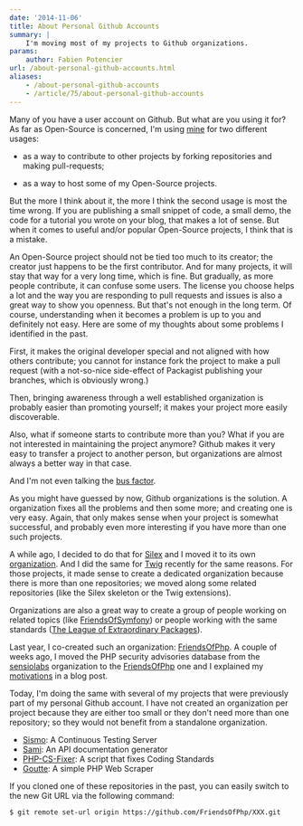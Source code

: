 ```yaml
---
date: '2014-11-06'
title: About Personal Github Accounts
summary: |
    I'm moving most of my projects to Github organizations.
params:
    author: Fabien Potencier
url: /about-personal-github-accounts.html
aliases:
    - /about-personal-github-accounts
    - /article/75/about-personal-github-accounts
---
```


Many of you have a user account on Github. But what are you using it for? As
far as Open-Source is concerned, I'm using [mine](https://github.com/fabpot)
for two different usages:

 * as a way to contribute to other projects by forking repositories and making
   pull-requests;

 * as a way to host some of my Open-Source projects.

But the more I think about it, the more I think the second usage is most the
time wrong. If you are publishing a small snippet of code, a small demo, the
code for a tutorial you wrote on your blog, that makes a lot of sense. But when
it comes to useful and/or popular Open-Source projects, I think that is a
mistake.

An Open-Source project should not be tied too much to its creator; the creator
just happens to be the first contributor. And for many projects, it will stay
that way for a very long time, which is fine. But gradually, as more people
contribute, it can confuse some users. The license you choose helps a lot and
the way you are responding to pull requests and issues is also a great way to
show you openness. But that's not enough in the long term. Of course,
understanding when it becomes a problem is up to you and definitely not easy.
Here are some of my thoughts about some problems I identified in the past.

First, it makes the original developer special and not aligned with how others
contribute; you cannot for instance fork the project to make a pull request
(with a not-so-nice side-effect of Packagist publishing your branches, which is
obviously wrong.)

Then, bringing awareness through a well established organization is probably
easier than promoting yourself; it makes your project more easily discoverable.

Also, what if someone starts to contribute more than you? What if you are not
interested in maintaining the project anymore? Github makes it very easy to
transfer a project to another person, but organizations are almost always a
better way in that case.

And I'm not even talking the [bus factor](http://en.wikipedia.org/wiki/Bus_factor).

As you might have guessed by now, Github organizations is the solution. A
organization fixes all the problems and then some more; and creating one is
very easy. Again, that only makes sense when your project is somewhat
successful, and probably even more interesting if you have more than one such
projects.

A while ago, I decided to do that for
[Silex](https://github.com/silexphp/Silex) and I moved it to its own
[organization](https://github.com/silexphp). And I did the same for
[Twig](https://github.com/twigphp/Twig) recently for the same reasons. For those projects, it
made sense to create a dedicated organization because there is more than one
repositories; we moved along some related repositories (like the Silex skeleton
or the Twig extensions).

Organizations are also a great way to create a group of people working on
related topics (like [FriendsOfSymfony](https://github.com/FriendsOfSymfony)) or
people working with the same standards
([The League of Extraordinary Packages](https://github.com/thephpleague)).

Last year, I co-created such an organization:
[FriendsOfPhp](https://github.com/FriendsOfPhp). A couple of weeks ago, I moved
the PHP security advisories database from the [sensiolabs](https://github.com/sensiolabs) organization to the
[FriendsOfPhp](https://github.com/FriendsOfPhp/security-advisories) one
and I explained my [motivations](http://fabien.potencier.org/article/74/the-php-security-advisories-database) in a blog post.

Today, I'm doing the same with several of my projects that were previously part
of my personal Github account. I have not created an organization per project
because they are either too small or they don't need more than one repository;
so they would not benefit from a standalone organization.

 * [Sismo](https://github.com/FriendsOfPhp/Sismo): A Continuous Testing Server
 * [Sami](https://github.com/FriendsOfPhp/Sami): An API documentation generator
 * [PHP-CS-Fixer](https://github.com/FriendsOfPhp/PHP-CS-Fixer): A script that fixes Coding Standards
 * [Goutte](https://github.com/FriendsOfPhp/Goutte): A simple PHP Web Scraper

If you cloned one of these repositories in the past, you can easily switch to
the new Git URL via the following command:

    $ git remote set-url origin https://github.com/FriendsOfPhp/XXX.git



